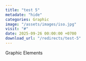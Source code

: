 ```yaml
---
title: "test 5"
metadate: "hide"
categories: Graphic
image: "/assets/images/iso.jpg"
visit: "#"
date: 2025-09-26 00:00:00 +0700
download_url: "/redirects/test-5"
---
```

Graphic Elements
